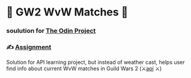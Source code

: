 # :japanese_ogre: GW2 WvW Matches :japanese_castle:

### soulution for [The Odin Project](https://www.theodinproject.com/)
### :writing_hand: [Assignment](https://www.theodinproject.com/lessons/node-path-javascript-weather-app)

Solution for API learning project, but instead of weather cast, helps user find info about current WvW matches in Guild Wars 2
(:crossed_swords:[api](https://api.guildwars2.com/v2/wvw) :crossed_swords:)